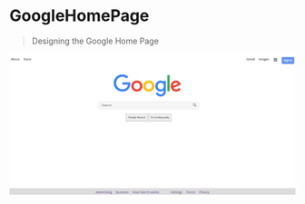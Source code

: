 # GoogleHomePage
> Designing the Google Home Page
> 
<center>
<img src="images\project.png" alt="Google">
</img>
</center>
